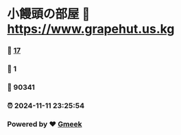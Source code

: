 # 小饅頭の部屋 :link: https://www.grapehut.us.kg 
### :page_facing_up: [17](https://www.grapehut.us.kg/tag.html) 
### :speech_balloon: 1 
### :hibiscus: 90341 
### :alarm_clock: 2024-11-11 23:25:54 
### Powered by :heart: [Gmeek](https://github.com/Meekdai/Gmeek)
